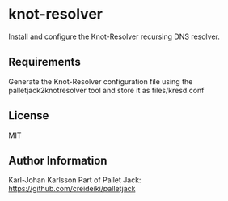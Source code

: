 knot-resolver
=============

Install and configure the Knot-Resolver recursing DNS resolver.

Requirements
------------

Generate the Knot-Resolver configuration file using the
palletjack2knotresolver tool and store it as files/kresd.conf

License
-------

MIT

Author Information
------------------

Karl-Johan Karlsson
Part of Pallet Jack: https://github.com/creideiki/palletjack
